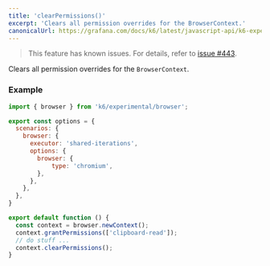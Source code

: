 ```yaml
---
title: 'clearPermissions()'
excerpt: 'Clears all permission overrides for the BrowserContext.'
canonicalUrl: https://grafana.com/docs/k6/latest/javascript-api/k6-experimental/browser/browsercontext/clearpermissions/
---
```


<Blockquote mod="attention">

This feature has known issues.
For details, refer to [issue #443](https://github.com/grafana/xk6-browser/issues/443).

</Blockquote>

Clears all permission overrides for the `BrowserContext`.


### Example

<CodeGroup labels={[]}>

```javascript
import { browser } from 'k6/experimental/browser';

export const options = {
  scenarios: {
    browser: {
      executor: 'shared-iterations',
      options: {
        browser: {
            type: 'chromium',
        },
      },
    },
  },
}

export default function () {
  const context = browser.newContext();
  context.grantPermissions(['clipboard-read']);
  // do stuff ...
  context.clearPermissions();
}
```

</CodeGroup>
